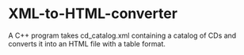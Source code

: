 # XML-to-HTML-converter
A C++ program takes cd_catalog.xml containing a catalog of CDs and converts it into an HTML file with a table format.
